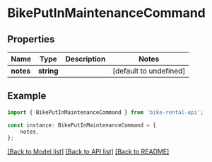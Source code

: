 # BikePutInMaintenanceCommand


## Properties

Name | Type | Description | Notes
------------ | ------------- | ------------- | -------------
**notes** | **string** |  | [default to undefined]

## Example

```typescript
import { BikePutInMaintenanceCommand } from 'bike-rental-api';

const instance: BikePutInMaintenanceCommand = {
    notes,
};
```

[[Back to Model list]](../README.md#documentation-for-models) [[Back to API list]](../README.md#documentation-for-api-endpoints) [[Back to README]](../README.md)

